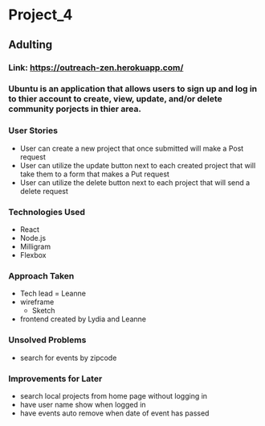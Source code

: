 # Project_4

## Adulting

### Link: https://outreach-zen.herokuapp.com/

### Ubuntu is an application that allows users to sign up and log in to thier account to create, view, update, and/or delete community porjects in thier area.

### User Stories 
- User can create a new project that once submitted will make a Post request 
- User can utilize the update button next to each created project that will take them to a form that makes a Put request
- User can utilize the delete button next to each project that will send a delete request 

### Technologies Used 
- React
- Node.js
- Milligram
- Flexbox

### Approach Taken
- Tech lead = Leanne
- wireframe 
    - Sketch
- frontend created by Lydia and Leanne

### Unsolved Problems
- search for events by zipcode 


### Improvements for Later
- search local projects from home page without logging in
- have user name show when logged in
- have events auto remove when date of event has passed